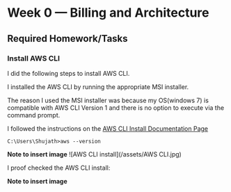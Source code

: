 # Week 0 — Billing and Architecture

## Required Homework/Tasks

### Install AWS CLI

I did the following steps to install AWS CLI.

I installed the AWS CLI by running the appropriate MSI installer.

The reason I used the MSI installer was because my OS(windows 7) is compatible with AWS CLI Version 1 and there is no option to execute via the command prompt.

I followed the instructions on the [AWS CLI Install Documentation Page](https://docs.aws.amazon.com/cli/v1/userguide/install-windows.html)
```
C:\Users\Shujath>aws --version
```
**Note to insert image**
![AWS CLI install](/assets/AWS CLI.jpg)

I proof checked the AWS CLI install:

**Note to insert image**

